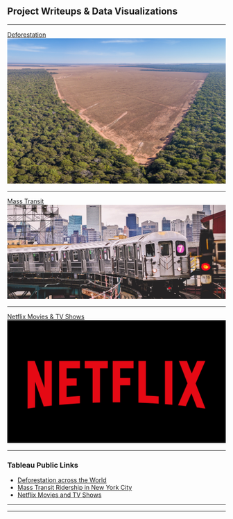 ## Project Writeups & Data Visualizations

---

[Deforestation](Deforestation.md)
<img src="Deforest.jpg?raw=true"/>

---
[Mass Transit](MassTransit.md)
<img src="masstransit.jpg?raw=true"/>

---
[Netflix Movies & TV Shows](Netflix.md)
<img src="netflix-logo.webp?raw=true"/>

---

### Tableau Public Links

- [Deforestation across the World](https://public.tableau.com/views/Deforestation_17167327247240/Dashboard?:language=en-US&:sid=&:display_count=n&:origin=viz_share_link)
- [Mass Transit Ridership in New York City](https://public.tableau.com/views/NYCSubwayMTARidership-2017/Summary?:language=en-US&:sid=&:display_count=n&:origin=viz_share_link)
- [Netflix Movies and TV Shows](https://public.tableau.com/views/NetflixStats_17168516079510/DashboardMain?:language=en-US&:sid=&:display_count=n&:origin=viz_share_link)

---


---
